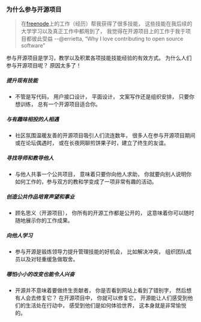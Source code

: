 ### 为什么参与开源项目


> 在[freenode](http://webchat.freenode.net/)上的工作（经历）帮我获得了很多技能， 这些技能在我后续的大学学习以及真正工作中都用到了， 我觉得在开源项目上的工作于我于项目都彼此受益
--@errietta, “Why I love contributing to open source software”


参与开源项目是学习，教学以及积累各项技能技能经验的有效方式。
为什么人们参与开源项目呢？ 原因太多了！

##### 提升现有技能

* 不管是写代码， 用户接口设计， 平面设计， 文案写作还是组织安排， 只要你想训练， 总有一个开源项目适合你。

##### 与有趣味相投的人相遇

* 社区氛围温暖友善的开源项目吸引人们流连数年， 很多人在参与开源项目期间或在论坛偶遇时， 或在长夜网聊煎饼果子时，建立了终生的友谊。

##### 寻找导师和教导他人

* 与他人共事一个公共项目， 意味着只要你向他人求助， 你就要向别人说明你如何工作的，参与双方的教和学变成了一项非常有趣的活动。

##### 创造公共作品培育声望和事业

* 顾名思义（开源项目）， 你所有的开源工作都是公开的， 这意味着你可以随时随地展示你的工作成果。

##### 向他人学习

* 参与开源是锻炼领导力提升管理技能的好机会， 比如解决冲突， 组织团队成员以及对轻重缓急做取舍。

##### 哪怕小小的改变也能令人兴奋

* 开源并不意味着要做终生贡献者， 你是否看到网站上看到了错别字， 然后想有人会去修复它？ 在开源项目中， 你就可以修复它， 开源能让人们感受到他们的生活处在行动中， 感受到他们是如何体验世界， 这本身就是非常愉悦的。

